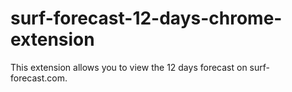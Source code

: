 # surf-forecast-12-days-chrome-extension
This extension allows you to view the 12 days forecast on surf-forecast.com.
